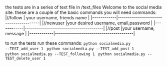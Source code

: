 the tests are in a series of text file in /text_files 
Welcome to the social media site. 
these are a couple of the basic commands you will need
commands:
|//follow    | your username, friends name           |
|------------|---------------------------------------|
|//newuser   |your desired username, email,password  | 
|------------|---------------------------------------|
|//post      |your username, message                 |
|------------|---------------------------------------|



to run the tests run these commands:
<code>python socialmedia.py --TEST_add_user 1 </code>
<code>python socialmedia.py --TEST_add_post 1 </code>
<code>python socialmedia.py --TEST_following  1 </code>
<code>python socialmedia.py --TEST_delete_user 1 </code>

